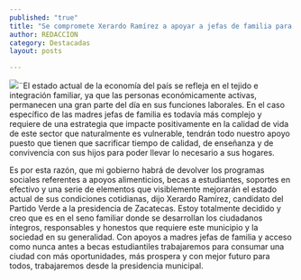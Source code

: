 ```yaml
---
published: "true"
title: "Se compromete Xerardo Ramírez a apoyar a jefas de familia para reconstruir la economía e integración familiar "
author: REDACCION
category: Destacadas
layout: posts

---
```


![](http://i.imgur.com/uReVBVYm.jpg)¨El estado actual de la economía del país se refleja en el tejido e integración familiar, ya que las personas económicamente activas, permanecen una gran parte del día en sus funciones laborales.
En el caso específico de las madres jefas de familia es todavía más complejo y requiere de una estrategia que impacte positivamente en la calidad de vida de este sector que naturalmente es vulnerable, tendrán todo nuestro apoyo puesto que tienen que sacrificar tiempo de calidad, de enseñanza y de convivencia con sus hijos para poder llevar lo necesario a sus hogares. 

Es por esta razón, que mi gobierno habrá de devolver los programas sociales referentes a apoyos alimenticios, becas a estudiantes, soportes en efectivo y una serie de elementos que visiblemente mejorarán el estado actual de sus condiciones cotidianas, dijo Xerardo Ramírez, candidato del Partido Verde a la presidencia de Zacatecas. 
Estoy totalmente decidido y creo que es en el seno familiar donde se desarrollan los ciudadanos íntegros, responsables y honestos que requiere este municipio y la sociedad en su generalidad. 
Con apoyos a madres jefas de familia y acceso como nunca antes a becas estudiantiles trabajaremos para consumar una ciudad con más oportunidades, más prospera y con mejor futuro para todos, trabajaremos  desde la presidencia municipal.

